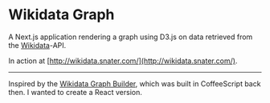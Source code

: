 # Wikidata Graph

A Next.js application rendering a graph using D3.js on data retrieved from the [Wikidata](https://www.wikidata.org/)-API.

In action at [http://wikidata.snater.com/](http://wikidata.snater.com/).

---

Inspired by the [Wikidata Graph Builder](https://github.com/AngryLoki/wikidata-graph-builder), which was built in CoffeeScript back then. I wanted to create a React version.
